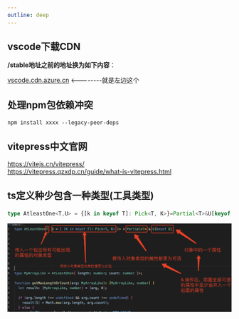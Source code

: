 ```yaml
---
outline: deep
---
```


## vscode下载CDN

**/stable地址之前的地址换为如下内容**：

[vscode.cdn.azure.cn](https://link.zhihu.com/?target=http%3A//vscode.cdn.azure.cn/) <--------就是左边这个

## 处理npm包依赖冲突

```
npm install xxxx --legacy-peer-deps
```


## vitepress中文官网
https://vitejs.cn/vitepress/  
https://vitepress.qzxdp.cn/guide/what-is-vitepress.html

## ts定义种少包含一种类型(工具类型)
```ts
type AtleastOne<T,U> = {[k in keyof T]: Pick<T, K>}=Partial<T>&U[keyof U]
```
![图片](../../assets/images/atleast.png)